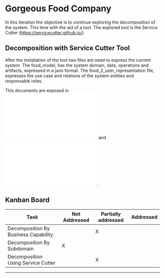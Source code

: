 # Gorgeous Food Company #
In this iteration the objective is to continue exploring the decomposition of the system. This time with the aid of a tool.
The explored tool is the Service Cutter (https://servicecutter.github.io/).


## Decomposition with Service Cutter Tool
After the installation of the tool two files are need to express the current system.
The food_model, has the system domain, data, operations and artifacts, expressed in a json format.
The food_2_user_representation file, expresses the use case and relations of the system entities and responsable roles.

This documents are exposed in ![Food_model](../resources/food_model.json) and ![Food_2_user_representation](../resources/food_2_user_representation.json).


## Kanban Board
Task | Not Addressed | Partially addressed | Addressed
--- | --- | --- | ---
Decomposition By Business Capability | | X
Decomposition By Subdomain| X  | |
Decomposition Using Service Cutter|  | X |
---
